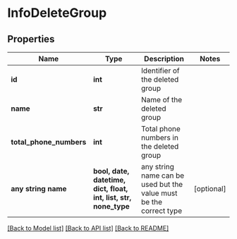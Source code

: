 # InfoDeleteGroup


## Properties
Name | Type | Description | Notes
------------ | ------------- | ------------- | -------------
**id** | **int** | Identifier of the deleted group | 
**name** | **str** | Name of the deleted group | 
**total_phone_numbers** | **int** | Total phone numbers in the deleted group | 
**any string name** | **bool, date, datetime, dict, float, int, list, str, none_type** | any string name can be used but the value must be the correct type | [optional]

[[Back to Model list]](../../README.md#models) [[Back to API list]](../../README.md#available-methods) [[Back to README]](../../README.md)


